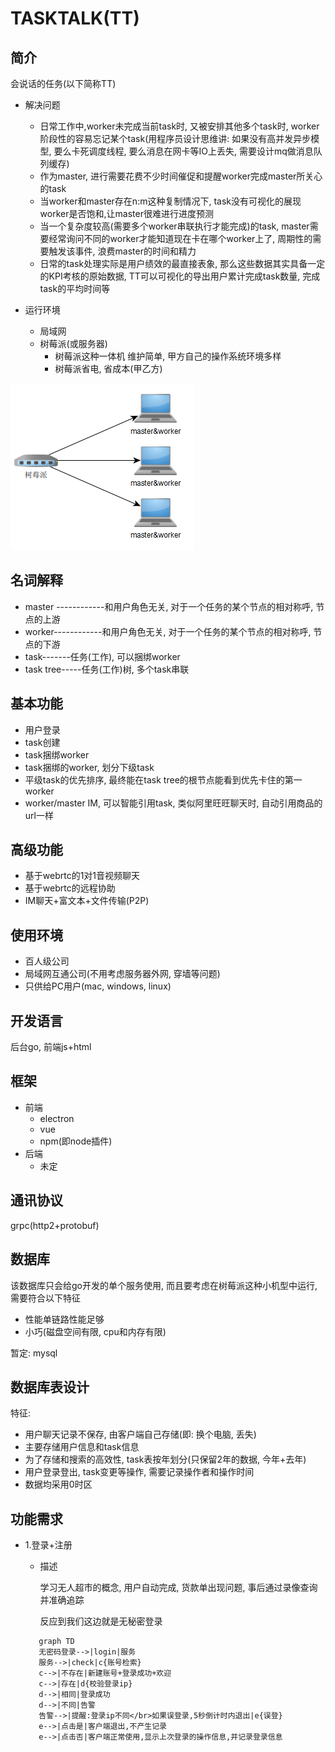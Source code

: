 # TASKTALK(TT)

## 简介

会说话的任务(以下简称TT)

* 解决问题

  * 日常工作中,worker未完成当前task时, 又被安排其他多个task时, worker阶段性的容易忘记某个task(用程序员设计思维讲: 如果没有高并发异步模型, 要么卡死调度线程, 要么消息在网卡等IO上丢失, 需要设计mq做消息队列缓存)
  * 作为master, 进行需要花费不少时间催促和提醒worker完成master所关心的task
  * 当worker和master存在n:m这种复制情况下, task没有可视化的展现worker是否饱和,让master很难进行进度预测
  * 当一个复杂度较高(需要多个worker串联执行才能完成)的task, master需要经常询问不同的worker才能知道现在卡在哪个worker上了, 周期性的需要触发该事件, 浪费master的时间和精力
  * 日常的task处理实际是用户绩效的最直接表象, 那么这些数据其实具备一定的KPI考核的原始数据, TT可以可视化的导出用户累计完成task数量, 完成task的平均时间等
* 运行环境
  * 局域网
  * 树莓派(或服务器)  
    * 树莓派这种一体机  维护简单, 甲方自己的操作系统环境多样
    * 树莓派省电, 省成本(甲乙方)
  

![image-20191116160831729](img\image-20191116160831729.png)

## 名词解释

* master ------------和用户角色无关, 对于一个任务的某个节点的相对称呼, 节点的上游
* worker------------和用户角色无关, 对于一个任务的某个节点的相对称呼, 节点的下游
* task-------任务(工作), 可以捆绑worker
* task tree-----任务(工作)树, 多个task串联



## 基本功能

* 用户登录
* task创建
* task捆绑worker
* task捆绑的worker, 划分下级task
* 平级task的优先排序, 最终能在task tree的根节点能看到优先卡住的第一worker
* worker/master IM, 可以智能引用task, 类似阿里旺旺聊天时, 自动引用商品的url一样



## 高级功能

* 基于webrtc的1对1音视频聊天
* 基于webrtc的远程协助
* IM聊天+富文本+文件传输(P2P)



##  使用环境

* 百人级公司
* 局域网互通公司(不用考虑服务器外网, 穿墙等问题)
* 只供给PC用户(mac, windows, linux)



## 开发语言

后台go, 前端js+html



## 框架

* 前端
  * electron
  * vue
  * npm(即node插件)
* 后端
  * 未定

## 通讯协议

grpc(http2+protobuf)



## 数据库

该数据库只会给go开发的单个服务使用, 而且要考虑在树莓派这种小机型中运行, 需要符合以下特征

* 性能单链路性能足够
* 小巧(磁盘空间有限, cpu和内存有限)

暂定: mysql



## 数据库表设计

特征:

* 用户聊天记录不保存, 由客户端自己存储(即: 换个电脑, 丢失)
* 主要存储用户信息和task信息
* 为了存储和搜索的高效性, task表按年划分(只保留2年的数据, 今年+去年)
* 用户登录登出, task变更等操作, 需要记录操作者和操作时间
* 数据均采用0时区



## 功能需求

* 1.登录+注册

  * 描述

    学习无人超市的概念, 用户自动完成, 货款单出现问题, 事后通过录像查询并准确追踪

    反应到我们这边就是无秘密登录

   ```mermaid
      graph TD
      无密码登录-->|login|服务
      服务-->|check|c{账号检索}
      c-->|不存在|新建账号+登录成功+欢迎
      c-->|存在|d{校验登录ip}
      d-->|相同|登录成功
      d-->|不同|告警
      告警-->|提醒:登录ip不同</br>如果误登录,5秒倒计时内退出|e{误登}
      e-->|点击是|客户端退出,不产生记录
      e-->|点击否|客户端正常使用,显示上次登录的操作信息,并记录登录信息
   ```